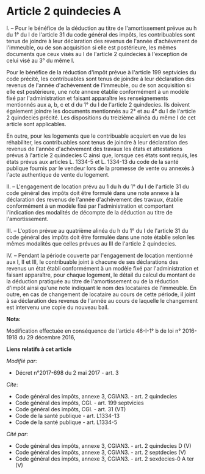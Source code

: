 # Article 2 quindecies A

I. – Pour le bénéfice de la déduction au titre de l'amortissement prévue au h du 1° du I de l'article 31 du code général des
impôts, les contribuables sont tenus de joindre à leur déclaration des revenus de l'année d'achèvement de l'immeuble, ou de
son acquisition si elle est postérieure, les mêmes documents que ceux visés au I de l'article 2 quindecies à l'exception de
celui visé au 3° du même I.

Pour le bénéfice de la réduction d'impôt prévue à l'article 199 septvicies du code précité, les contribuables sont tenus de
joindre à leur déclaration des revenus de l'année d'achèvement de l'immeuble, ou de son acquisition si elle est postérieure,
une note annexe établie conformément à un modèle fixé par l'administration et faisant apparaître les renseignements
mentionnés aux a, b, c et d du 1° du I de l'article 2 quindecies. Ils doivent également joindre les documents mentionnés au
2° et au 4° du I de l'article 2 quindecies précité. Les dispositions du treizième alinéa du même I de cet article sont
applicables.

En outre, pour les logements que le contribuable acquiert en vue de les réhabiliter, les contribuables sont tenus de joindre
à leur déclaration des revenus de l'année d'achèvement des travaux les états et attestations prévus à l'article 2 quindecies
C ainsi que, lorsque ces états sont requis, les états prévus aux articles L. 1334-5 et L. 1334-13 du code de la santé
publique fournis par le vendeur lors de la promesse de vente ou annexés à l'acte authentique de vente du logement.

II. – L'engagement de location prévu au 1 du h du 1° du I de l'article 31 du code général des impôts doit être formulé dans
une note annexe à la déclaration des revenus de l'année d'achèvement des travaux, établie conformément à un modèle fixé par
l'administration et comportant l'indication des modalités de décompte de la déduction au titre de l'amortissement.

III. – L'option prévue au quatrième alinéa du h du 1° du I de l'article 31 du code général des impôts doit être formulée dans
une note établie selon les mêmes modalités que celles prévues au III de l'article 2 quindecies.

IV. – Pendant la période couverte par l'engagement de location mentionné aux I, II et III, le contribuable joint à chacune de
ses déclarations des revenus un état établi conformément à un modèle fixé par l'administration et faisant apparaître, pour
chaque logement, le détail du calcul du montant de la déduction pratiquée au titre de l'amortissement ou de la réduction
d'impôt ainsi qu'une note indiquant le nom des locataires de l'immeuble. En outre, en cas de changement de locataire au cours
de cette période, il joint à sa déclaration des revenus de l'année au cours de laquelle le changement est intervenu une copie
du nouveau bail.

**Nota:**

Modification effectuée en conséquence de l'article 46-I-1° b de loi n° 2016-1918 du 29 décembre 2016,

**Liens relatifs à cet article**

_Modifié par_:

  - Décret n°2017-698 du 2 mai 2017 - art. 3

_Cite_:

  - Code général des impôts, annexe 3, CGIAN3. - art. 2 quindecies
  - Code général des impôts, CGI. - art. 199 septvicies
  - Code général des impôts, CGI. - art. 31 (VT)
  - Code de la santé publique - art. L1334-13
  - Code de la santé publique - art. L1334-5

_Cité par_:

  - Code général des impôts, annexe 3, CGIAN3. - art. 2 quindecies D (V)
  - Code général des impôts, annexe 3, CGIAN3. - art. 2 septdecies (V)
  - Code général des impôts, annexe 3, CGIAN3. - art. 2 sexdecies-0 A ter (V)
